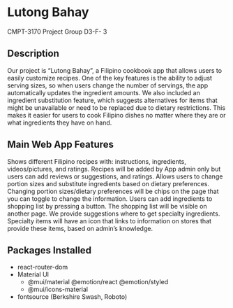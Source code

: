# Lutong Bahay
CMPT-3170 Project
Group D3-F- 3

## Description
Our project is “Lutong Bahay”, a Filipino cookbook app that allows users to easily customize recipes. One of the key features is the ability to adjust serving sizes, so when users change the number of servings, the app automatically updates the ingredient amounts. We also included an ingredient substitution feature, which suggests alternatives for items that might be unavailable or need to be replaced due to dietary restrictions. This makes it easier for users to cook Filipino dishes no matter where they are or what ingredients they have on hand.

## Main Web App Features
Shows different Filipino recipes with: instructions, ingredients, videos/pictures, and ratings. Recipes will be added by App admin only but users can add reviews or suggestions, and ratings.
Allows users to change portion sizes and substitute ingredients based on dietary preferences. Changing portion sizes/dietary preferences will be chips on the page that you can toggle to change the information.
Users can add ingredients to shopping list by pressing a button. The shopping list will be visible on another page. 
We provide suggestions where to get specialty ingredients. Specialty items will have an icon that links to information on stores that provide these items, based on admin’s knowledge.

## Packages Installed
- react-router-dom
- Material UI
    - @mui/material @emotion/react @emotion/styled
    - @mui/icons-material
- fontsource (Berkshire Swash, Roboto)